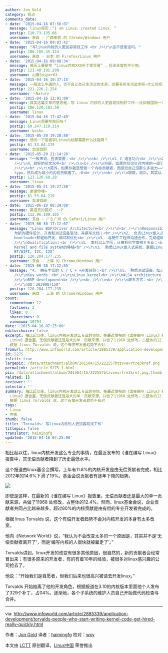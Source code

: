 ```yaml
---
author: Jon Gold
category: 观点
comments_data:
- date: '2015-04-16 07:56:07'
  message: linus简历：“I am Linus，created Linux. ”
  postip: 110.73.135.66
  username: 来自 - 广西来宾 的 Chrome/Windows 用户
- date: '2015-04-16 09:03:42'
  message: "写linux内核的人更加容易找工作 <br />\r\n这不是废话吗。"
  postip: 106.185.35.124
  username: 来自 - 日本 的 Firefox/Linux 用户
- date: '2015-04-16 09:08:34'
  message: 简历上要是写 “Linux内核XXX补丁提交者” ，应该会增色不少吧。
  postip: 121.48.191.209
  username: 山鹰Sniper03
- date: '2015-04-16 10:37:15'
  message: 一般这么牛逼的人，也不会让自己生活过的太差，总要有些生活追求嘛~大公司挖走也是情理之中的事~
  postip: 221.226.1.254
  username: 丶Nature
- date: '2015-04-16 12:01:09'
  message: 其实这篇文章的意思是，写 Linux 内核的人更容易找到好工作——比如被国际一流的企业高薪聘去。
  postip: 106.120.101.58
  username: linux
- date: '2015-04-16 17:42:49'
  message: Linus需要写简历吗？
  postip: 60.247.119.214
  username: kashu
- date: '2015-05-20 19:28:50'
  message: 想问一下笔者学Linux内核都需要什么技能啊？
  postip: 61.53.64.219
  username: 自演自醉
- date: '2015-05-20 21:14:28'
  message: "一般来说，应该需要：<br />\r\n<br />\r\n1、C 语言功力<br />\r\n2、良好的数学基础、逻辑基础<br />\r\n3、学习过操作系统原理课程<br
    />\r\n4、较好的英文水平<br />\r\n<br />\r\n但是，如果你仅仅针对内核的一部分，比如某个驱动，某个实现的功能，那你了解那个部分就行。<br
    />\r\n<br />\r\n另外，如果你就是想做一个内核贡献者，而感觉自己没那么多能力——你可以去挑错，比如拼写错误，文档错误，这些也是会被接受和承认的——我记得就有个很小很小的孩子挑了一个
    typo，然后成为最小的内核贡献者了。:D<br />\r\n<br />\r\n哦哦，最后，其实以上都是废话，真正只需要一条——热爱！"
  postip: 123.120.68.28
  username: linux
- date: '2015-05-21 19:27:50'
  message: 谢谢你喽~
  postip: 61.53.64.219
  username: 自演自醉
- date: '2015-06-10 08:29:08'
  message: 英语真的要好..:-P
  postip: 112.96.109.105
  username: 来自 - 广东广州 的 Safari/Linux 用户
- date: '2015-06-30 17:12:07'
  message: "Linux BSP/Driver Architecture<br />\r\n<br />\r\nResponsibility<br />\r\n1、
    为新的硬件设计、开发和测试设备驱动，并撰写文档；<br />\r\n2、 负责Linux嵌入式产品底层驱动、软件的开发，主要包括Linux内核的裁剪与移植、
    bootloader和驱动开发、调试和优化<br />\r\n3、 与硬件工程师沟通合作，完成驱动、接口的配置，完成开发项目<br />\r\n4、 优化Linux内核和驱动；<br
    />\r\nQualification：<br />\r\n1、 本科以上学历，计算机科学或相关专业；<br />\r\n2、 精通Uboot，嵌入式Linux
    Kernel and file system的移植<br />\r\n3、 熟悉Linux嵌入式系统，掌握Linux驱动开发；2-5年的LINUX驱动经验，有ALSA,
    BT/WIFI, I2C, I2S"
  postip: 120.204.177.235
  username: 来自 - 上海 的 Chrome/Windows 用户
- date: '2015-06-30 17:12:55'
  message: "4、 拥有丰富的 C / C + +开发经验；<br />\r\n5、 熟悉测试设备，如示波器；<br />\r\n<br />\r\n<br
    />\r\nKey words：<br />\r\nLinux kernel<br />\r\nALSA architecture and ALSA Driver<br
    />\r\nBSP development<br />\r\n<br />\r\n<br />\r\n联系方式：<br />\r\nhr@hmhunter.com<br
    />\r\nQQ：2839007150"
  postip: 120.204.177.235
  username: 来自 - 上海 的 Chrome/Windows 用户
count:
  commentnum: 12
  favtimes: 2
  likes: 0
  sharetimes: 0
  viewnum: 10794
date: '2015-04-16 07:25:00'
editorchoice: false
excerpt: 相比起以往，linux内核开发这么专业的事情，在最近发布的《谁在编写 Linux》报告中，其无偿贡献者降到了历史最低水平。 这个报道由linux基金会撰写，上年有11.8%的内核开发是由无偿贡献者完成，相比2012年的14.6%下滑了19%。基金会说贡献者有逐年下降的趋势。  即使是这样，在最新的《谁在编写
  Linux》报告里，无偿贡献者还是最大的单一贡献来源，共做了11968 处修改，占整体的12.4%。然而，linux基金会说，企业贡献者共同占比越来越多，超过80%的内核贡献是由有偿的专业开发者完成的。
  根据 linus Torvalds 说，这个有偿开发者趋势不会对
fromurl: http://www.infoworld.com/article/2885339/application-development/torvalds-people-who-start-writing-kernel-code-get-hired-really-quickly.html
id: 5275
islctt: true
largepic: /data/attachment/album/201504/15/222557btzvvevrtre3kref.png
permalink: /article-5275-1.html
pic: /data/attachment/album/201504/15/222557btzvvevrtre3kref.png.thumb.jpg
related: []
reviewer: ''
selector: ''
summary: 相比起以往，linux内核开发这么专业的事情，在最近发布的《谁在编写 Linux》报告中，其无偿贡献者降到了历史最低水平。 这个报道由linux基金会撰写，上年有11.8%的内核开发是由无偿贡献者完成，相比2012年的14.6%下滑了19%。基金会说贡献者有逐年下降的趋势。  即使是这样，在最新的《谁在编写
  Linux》报告里，无偿贡献者还是最大的单一贡献来源，共做了11968 处修改，占整体的12.4%。然而，linux基金会说，企业贡献者共同占比越来越多，超过80%的内核贡献是由有偿的专业开发者完成的。
  根据 linus Torvalds 说，这个有偿开发者趋势不会对
tags:
- Linux
- 内核
thumb: false
title: 'Torvalds: 写linux内核的人更加容易找工作'
titlepic: false
translator: haimingfg
updated: '2015-04-16 07:25:00'
---
```


相比起以往，linux内核开发这么专业的事情，在最近发布的《谁在编写 Linux》报告中，其无偿贡献者降到了历史最低水平。


这个报道由linux基金会撰写，上年有11.8%的内核开发是由无偿贡献者完成，相比2012年的14.6%下滑了19%。基金会说贡献者有逐年下降的趋势。


![](/data/attachment/album/201504/15/222557btzvvevrtre3kref.png)


即使是这样，在最新的《谁在编写 Linux》报告里，无偿贡献者还是最大的单一贡献来源，共做了11968 处修改，占整体的12.4%。然而，linux基金会说，企业贡献者共同占比越来越多，超过80%的内核贡献是由有偿的专业开发者完成的。


根据 linus Torvalds 说，这个有偿开发者趋势不会对内核开发的本身有太多改变。


他向《Network World》说，“我认为不会改变太多的一个原因是，其实并不是‘无偿贡献者离开了’，而是‘编写内核的人很快就被雇走了’。”


Torvalds讲到，linux开发的改变有很多其他原因，很自然的，新的贡献者会经常冒出来；有很多原来的开发者，有的有着10年的经验，被很多对linux感兴趣的公司抢去了。


他说：“开始我们是自愿者，但我们后来也很高兴被请去开发linux。”


Torvalds 开始抽离了他的开发角色，根据报道在3.10的内核版本里面他个人发布了329个补丁，占04%。逐渐地，各个子系统的维护人员自己开始做代码检查与合并。




---


via: <http://www.infoworld.com/article/2885339/application-development/torvalds-people-who-start-writing-kernel-code-get-hired-really-quickly.html>


作者：[Jon Gold](http://www.infoworld.com/author/Jon-Gold/) 译者：[haimingfg](https://github.com/haimingfg) 校对：[wxy](https://github.com/wxy)


本文由 [LCTT](https://github.com/LCTT/TranslateProject) 原创翻译，[Linux中国](http://linux.cn/) 荣誉推出